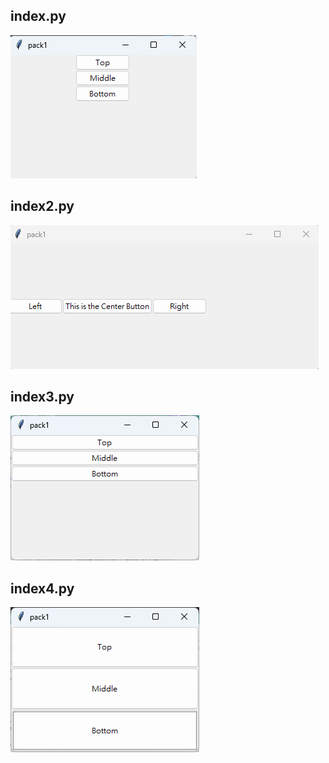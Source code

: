 ## index.py
![index.py](./images/pic1.png)

## index2.py
![index.py](./images/pic2.png)

## index3.py
![index.py](./images/pic3.png)

## index4.py
![index.py](./images/pic4.png)
